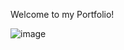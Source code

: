 Welcome to my Portfolio!

![image](https://user-images.githubusercontent.com/78442505/236674286-e8926c9e-4fba-40b2-bb6e-60d2e0993aaf.png)
